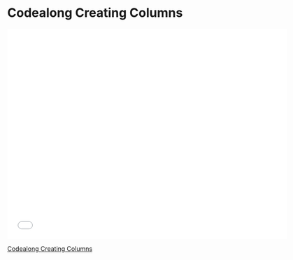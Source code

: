 # Codealong Creating Columns

<iframe width="640" height="480" src="//www.youtube.com/embed/zZpAqtEXse0?rel=0&modestbranding=1" frameborder="0" allowfullscreen></iframe><p><a href="https://www.youtube.com/watch?v=zZpAqtEXse0">Codealong Creating Columns</a></p>
